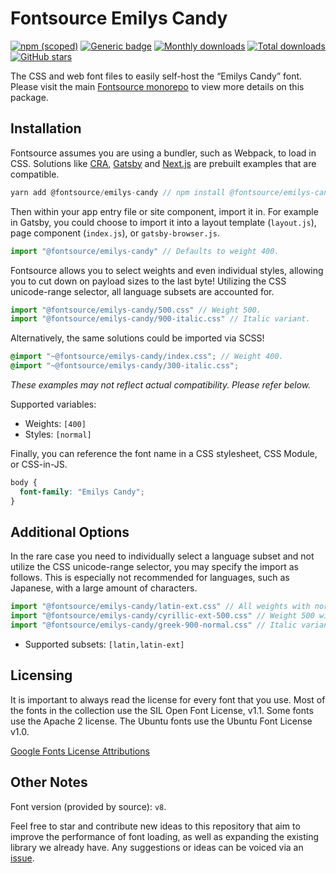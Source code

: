 # Fontsource Emilys Candy

[![npm (scoped)](https://img.shields.io/npm/v/@fontsource/emilys-candy?color=brightgreen)](https://www.npmjs.com/package/@fontsource/emilys-candy) [![Generic badge](https://img.shields.io/badge/fontsource-passing-brightgreen)](https://github.com/fontsource/fontsource) [![Monthly downloads](https://badgen.net/npm/dm/@fontsource/emilys-candy)](https://github.com/fontsource/fontsource) [![Total downloads](https://badgen.net/npm/dt/@fontsource/emilys-candy)](https://github.com/fontsource/fontsource) [![GitHub stars](https://img.shields.io/github/stars/fontsource/fontsource.svg?style=social&label=Star)](https://github.com/fontsource/fontsource/stargazers)

The CSS and web font files to easily self-host the “Emilys Candy” font. Please visit the main [Fontsource monorepo](https://github.com/fontsource/fontsource) to view more details on this package.

## Installation

Fontsource assumes you are using a bundler, such as Webpack, to load in CSS. Solutions like [CRA](https://create-react-app.dev/), [Gatsby](https://www.gatsbyjs.org/) and [Next.js](https://nextjs.org/) are prebuilt examples that are compatible.

```javascript
yarn add @fontsource/emilys-candy // npm install @fontsource/emilys-candy
```

Then within your app entry file or site component, import it in. For example in Gatsby, you could choose to import it into a layout template (`layout.js`), page component (`index.js`), or `gatsby-browser.js`.

```javascript
import "@fontsource/emilys-candy" // Defaults to weight 400.
```

Fontsource allows you to select weights and even individual styles, allowing you to cut down on payload sizes to the last byte! Utilizing the CSS unicode-range selector, all language subsets are accounted for.

```javascript
import "@fontsource/emilys-candy/500.css" // Weight 500.
import "@fontsource/emilys-candy/900-italic.css" // Italic variant.
```

Alternatively, the same solutions could be imported via SCSS!

```scss
@import "~@fontsource/emilys-candy/index.css"; // Weight 400.
@import "~@fontsource/emilys-candy/300-italic.css";
```

_These examples may not reflect actual compatibility. Please refer below._

Supported variables:

- Weights: `[400]`
- Styles: `[normal]`

Finally, you can reference the font name in a CSS stylesheet, CSS Module, or CSS-in-JS.

```css
body {
  font-family: "Emilys Candy";
}
```

## Additional Options

In the rare case you need to individually select a language subset and not utilize the CSS unicode-range selector, you may specify the import as follows. This is especially not recommended for languages, such as Japanese, with a large amount of characters.

```javascript
import "@fontsource/emilys-candy/latin-ext.css" // All weights with normal style included.
import "@fontsource/emilys-candy/cyrillic-ext-500.css" // Weight 500 with normal style.
import "@fontsource/emilys-candy/greek-900-normal.css" // Italic variant.
```

- Supported subsets: `[latin,latin-ext]`

## Licensing

It is important to always read the license for every font that you use.
Most of the fonts in the collection use the SIL Open Font License, v1.1. Some fonts use the Apache 2 license. The Ubuntu fonts use the Ubuntu Font License v1.0.

[Google Fonts License Attributions](https://fonts.google.com/attribution)

## Other Notes

Font version (provided by source): `v8`.

Feel free to star and contribute new ideas to this repository that aim to improve the performance of font loading, as well as expanding the existing library we already have. Any suggestions or ideas can be voiced via an [issue](https://github.com/fontsource/fontsource/issues).
